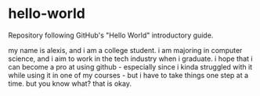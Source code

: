# hello-world
Repository following GitHub's "Hello World" introductory guide.

my name is alexis, and i am a college student. i am majoring in computer science,
and i aim to work in the tech industry when i graduate. i hope that i can become a
pro at using github - especially since i kinda struggled with it while using it in
one of my courses - but i have to take things one step at a time. but you know what?
that is okay.
